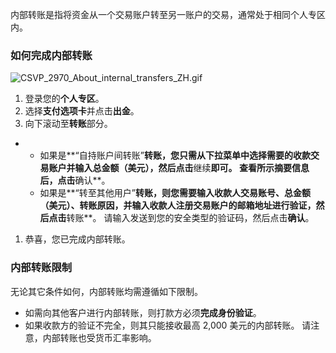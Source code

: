 
内部转账是指将资金从一个交易账户转至另一账户的交易，通常处于相同个人专区内。
### 如何完成内部转账 ###
![CSVP_2970_About_internal_transfers_ZH.gif](https://testingcf.jsdelivr.net/gh/jarlin8/OSS@main/exhelp/CSVP_2970_About_internal_transfers_ZH.gif)
1. 登录您的**个人专区**。
2. 选择**支付选项卡**并点击**出金**。
3. 向下滚动至**转账**部分。
* * 如果是**“自持账户间转账”**转账，您只需从下拉菜单中选择需要的收款交易账户并输入总金额（美元），然后点击**继续**即可。 查看所示摘要信息后，点击**确认**。
  * 如果是**“转至其他用户”**转账，则您需要输入收款人交易账号、总金额（美元）、转账原因，并输入收款人注册交易账户的邮箱地址进行验证，然后点击**转账**。 请输入发送到您的安全类型的验证码，然后点击**确认**。
1. 恭喜，您已完成内部转账。
### 内部转账限制 ###
无论其它条件如何，内部转账均需遵循如下限制。
* 如需向其他客户进行内部转账，则打款方必须**完成身份验证**。
* 如果收款方的验证不完全，则其只能接收最高 2,000 美元的内部转账。
请注意，内部转账也受货币汇率影响。